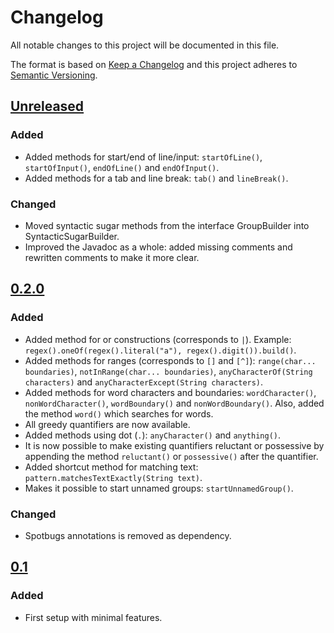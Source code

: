 # Changelog
All notable changes to this project will be documented in this file.

The format is based on [Keep a Changelog](https://keepachangelog.com/en/1.0.0/) and this project adheres to [Semantic Versioning](https://semver.org/spec/v2.0.0.html).

## [Unreleased]
### Added
- Added methods for start/end of line/input: `startOfLine()`, `startOfInput()`, `endOfLine()` and `endOfInput()`.
- Added methods for a tab and line break: `tab()` and `lineBreak()`.

### Changed
- Moved syntactic sugar methods from the interface GroupBuilder into SyntacticSugarBuilder.
- Improved the Javadoc as a whole: added missing comments and rewritten comments to make it more clear.

## [0.2.0]
### Added
- Added method for or constructions (corresponds to `|`). Example: `regex().oneOf(regex().literal("a"), regex().digit()).build()`.
- Added methods for ranges (corresponds to `[]` and `[^]`): `range(char... boundaries)`, `notInRange(char... boundaries)`,
  `anyCharacterOf(String characters)` and `anyCharacterExcept(String characters)`.
- Added methods for word characters and boundaries: `wordCharacter()`, `nonWordCharacter()`, `wordBoundary()` and `nonWordBoundary()`.
  Also, added the method `word()` which searches for words.
- All greedy quantifiers are now available.
- Added methods using dot (`.`): `anyCharacter()` and `anything()`.
- It is now possible to make existing quantifiers reluctant or possessive by appending the method `reluctant()` or `possessive()`
  after the quantifier.
- Added shortcut method for matching text: `pattern.matchesTextExactly(String text)`.
- Makes it possible to start unnamed groups: `startUnnamedGroup()`.

### Changed
- Spotbugs annotations is removed as dependency.

## [0.1]
### Added
- First setup with minimal features.

[Unreleased]: https://github.com/ricoapon/readable-regex/compare/v0.2...HEAD
[0.2.0]: https://github.com/ricoapon/readable-regex/releases/tag/v0.2
[0.1]: https://github.com/ricoapon/readable-regex/releases/tag/v0.1
